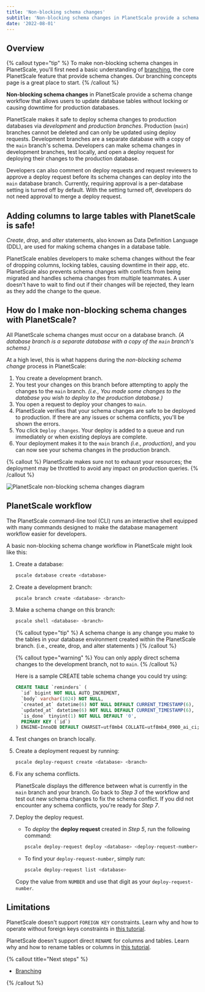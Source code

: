 ```yaml
---
title: 'Non-blocking schema changes'
subtitle: 'Non-blocking schema changes in PlanetScale provide a schema change workflow that allows users to update database tables without locking or causing downtime for production databases.'
date: '2022-08-01'
---
```


## Overview

{% callout type="tip" %}
To make non-blocking schema changes in PlanetScale, you'll first need a basic understanding of
[branching](/docs/concepts/branching), the core PlanetScale feature that provide schema changes. Our
branching concepts page is a great place to start.
{% /callout %}

**Non-blocking schema changes** in PlanetScale provide a schema change workflow that allows users to update database tables without locking or causing downtime for production databases.

PlanetScale makes it safe to deploy schema changes to production databases via _development_ and _production branches_. Production (`main`) branches cannot be deleted and can only be updated using deploy requests. Development branches are a separate database with a copy of the `main` branch's schema. Developers can make schema changes in development branches, test locally, and open a deploy request for deploying their changes to the production database.

Developers can also comment on deploy requests and request reviewers to approve a deploy request before its schema changes can deploy into the `main` database branch. Currently, requiring approval is a per-database setting is turned off by default. With the setting turned off, developers do not need approval to merge a deploy request.

## Adding columns to large tables with PlanetScale is safe!

_Create_, _drop_, and _alter_ statements, also known as Data Definition Language (DDL), are used for making schema changes in a database table.

PlanetScale enables developers to make schema changes without the fear of dropping columns, locking tables, causing downtime in their app, etc. PlanetScale also prevents schema changes with conflicts from being migrated and handles schema changes from multiple teammates. A user doesn't have to wait to find out if their changes will be rejected, they learn as they add the change to the queue.

## How do I make non-blocking schema changes with PlanetScale?

All PlanetScale schema changes must occur on a database branch. _(A database branch is a separate database with a copy of the `main` branch's schema.)_

At a high level, this is what happens during the _non-blocking schema change_ process in PlanetScale:

1. You create a development branch.
2. You test your changes on this branch before attempting to apply the changes to the `main` branch. _(i.e., You made some changes to the database you wish to deploy to the production database.)_
3. You open a request to deploy your changes to `main`.
4. PlanetScale verifies that your schema changes are safe to be deployed to production. If there are any issues or schema conflicts, you'll be shown the errors.
5. You click `Deploy changes`. Your deploy is added to a queue and run immediately or when existing deploys are complete.
6. Your deployment makes it to the `main` branch _(i.e., production)_, and you can now see your schema changes in the production branch.

{% callout %}
PlanetScale makes sure not to exhaust your resources; the deployment may be throttled to avoid any impact on
production queries.
{% /callout %}

![PlanetScale non-blocking schema changes diagram](/docs/concepts/nonblocking-schema-changes/diagram.png)

## PlanetScale workflow

The PlanetScale command-line tool (CLI) runs an interactive shell equipped with many commands designed to make the database management workflow easier for developers.

A basic non-blocking schema change workflow in PlanetScale might look like this:

1. Create a database:

   ```bash
   pscale database create <database>
   ```

2. Create a development branch:

   ```bash
   pscale branch create <database> <branch>
   ```

3. Make a schema change on this branch:

   ```bash
   pscale shell <database> <branch>
   ```

   {% callout type="tip" %}
   A schema change is any change you make to the tables in your database environment created within the PlanetScale
   branch. (i.e., create, drop, and alter statements )
   {% /callout %}

   {% callout type="warning" %}
   You can only apply direct schema changes to the development branch, not to `main`.
   {% /callout %}

   Here is a sample CREATE table schema change you could try using:

   ```sql
   CREATE TABLE `reminders` (
     `id` bigint NOT NULL AUTO_INCREMENT,
     `body` varchar(1024) NOT NULL,
     `created_at` datetime(6) NOT NULL DEFAULT CURRENT_TIMESTAMP(6),
     `updated_at` datetime(6) NOT NULL DEFAULT CURRENT_TIMESTAMP(6),
     `is_done` tinyint(1) NOT NULL DEFAULT '0',
     PRIMARY KEY (`id`)
   ) ENGINE=InnoDB DEFAULT CHARSET=utf8mb4 COLLATE=utf8mb4_0900_ai_ci;
   ```

4. Test changes on branch locally.

5. Create a deployment request by running:

   ```bash
   pscale deploy-request create <database> <branch>
   ```

6. Fix any schema conflicts.

   PlanetScale displays the difference between what is currently in the `main` branch and your branch. Go back to _Step 3_ of the workflow and test out new schema changes to fix the schema conflict. If you did not encounter any schema conflicts, you're ready for _Step 7_.

7. Deploy the deploy request.

   - To _deploy_ the **deploy request** created in _Step 5_, run the following command:

     ```bash
     pscale deploy-request deploy <database> <deploy-request-number>
     ```

   - To find your `deploy-request-number`, simply run:

     ```bash
     pscale deploy-request list <database>
     ```

   Copy the value from `NUMBER` and use that digit as your `deploy-request-number`.

## Limitations

PlanetScale doesn't support `FOREIGN KEY` constraints. Learn why and how to operate without foreign keys constraints in [this tutorial](/docs/learn/operating-without-foreign-key-constraints).

PlanetScale doesn't support direct `RENAME` for columns and tables. Learn why and how to rename tables or columns in [this tutorial](/docs/learn/handling-table-and-column-renames).

{% callout title="Next steps" %}

- [Branching](/docs/concepts/branching)

{% /callout %}
